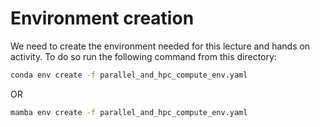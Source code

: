 # Environment creation

We need to create the environment needed for this lecture and hands on activity.
To do so run the following command from this directory:

```bash
conda env create -f parallel_and_hpc_compute_env.yaml
```

OR

```bash
mamba env create -f parallel_and_hpc_compute_env.yaml
```
